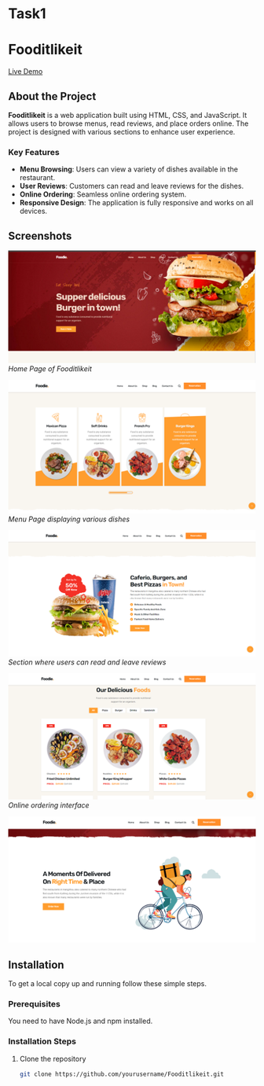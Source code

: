 # Task1
# Fooditlikeit

[Live Demo](https://hoowedcvbgdsh.netlify.app/)

## About the Project

**Fooditlikeit** is a web application built using HTML, CSS, and JavaScript. It allows users to browse menus, read reviews, and place orders online. The project is designed with various sections to enhance user experience.

### Key Features
- **Menu Browsing**: Users can view a variety of dishes available in the restaurant.
- **User Reviews**: Customers can read and leave reviews for the dishes.
- **Online Ordering**: Seamless online ordering system.
- **Responsive Design**: The application is fully responsive and works on all devices.

## Screenshots

![Home Page](https://github.com/GauravAnand30/Task1/blob/main/Screenshots/Screenshot%202024-06-21%20140202.png)
*Home Page of Fooditlikeit*

![Menu Page](https://github.com/GauravAnand30/Task1/blob/main/Screenshots/Screenshot%202024-06-21%20140303.png)
*Menu Page displaying various dishes*

![Review Section](https://github.com/GauravAnand30/Task1/blob/main/Screenshots/Screenshot%202024-06-21%20140336.png)
*Section where users can read and leave reviews*

![Order Online](https://github.com/GauravAnand30/Task1/blob/main/Screenshots/Screenshot%202024-06-21%20140432.png)
*Online ordering interface*

![Order Online](https://github.com/GauravAnand30/Task1/blob/main/Screenshots/Screenshot%202024-06-21%20140536.png)

## Installation

To get a local copy up and running follow these simple steps.

### Prerequisites

You need to have Node.js and npm installed.

### Installation Steps

1. Clone the repository
   ```sh
   git clone https://github.com/yourusername/Fooditlikeit.git

